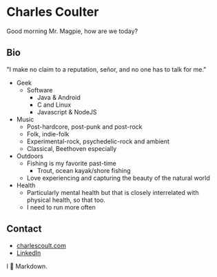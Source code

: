 # Charles Coulter
Good morning Mr. Magpie, how are we today?

## Bio
"I make no claim to a reputation, señor, and no one has to talk for me."
- Geek
    - Software
        - Java & Android
        - C and Linux
        - Javascript & NodeJS
- Music
    - Post-hardcore, post-punk and post-rock
    - Folk, indie-folk
    - Experimental-rock, psychedelic-rock and ambient
    - Classical, Beethoven especially
- Outdoors
    - Fishing is my favorite past-time
        - Trout, ocean kayak/shore fishing
    - Love experiencing and capturing the beauty of the natural world
- Health
    - Particularly mental health but that is closely interrelated with physical health, so that too.
    - I need to run more often

## Contact
- [charlescoult.com](https://www.charlescoult.com)
- [LinkedIn](https://www.linkedin.com/in/charlescoult/)

I :black_heart: Markdown.
